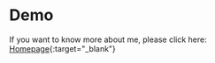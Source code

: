 # Demo

If you want to know more about me, please click here: [Homepage](https://whp22.github.io/HaopengWang-Homepage/){:target="_blank"}
